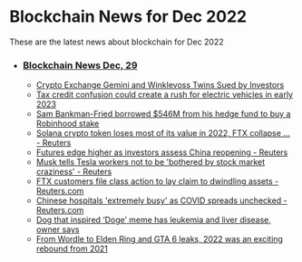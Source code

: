 # Blockchain News for Dec 2022
These are the latest news about blockchain for Dec 2022
- ### [Blockchain News Dec, 29](./29)
    - [Crypto Exchange Gemini and Winklevoss Twins Sued by Investors](https://gizmodo.com/crypto-gemini-winklevoss-sued-investors-earn-ftx-1849933794) 
    - [Tax credit confusion could create a rush for electric vehicles in early 2023](https://www.cnn.com/2022/12/28/business/ev-tax-credit/index.html) 
    - [Sam Bankman-Fried borrowed $546M from his hedge fund to buy a Robinhood stake](https://www.cnn.com/2022/12/28/business/robinhood-sam-bankman-fried-alameda/index.html) 
    - [Solana crypto token loses most of its value in 2022, FTX collapse ... - Reuters](https://www.reuters.com/technology/solana-crypto-token-loses-most-its-value-2022-ftx-collapse-weighs-2022-12-28/) 
    - [Futures edge higher as investors assess China reopening - Reuters](https://www.reuters.com/markets/us/futures-edge-higher-investors-assess-china-reopening-2022-12-28/) 
    - [Musk tells Tesla workers not to be 'bothered by stock market craziness' - Reuters](https://www.reuters.com/business/autos-transportation/musk-tells-tesla-workers-not-be-bothered-by-stock-market-craziness-2022-12-28/) 
    - [FTX customers file class action to lay claim to dwindling assets - Reuters.com](https://www.reuters.com/legal/ftx-customers-file-class-action-lay-claim-dwindling-assets-2022-12-28/) 
    - [Chinese hospitals 'extremely busy' as COVID spreads unchecked - Reuters.com](https://www.reuters.com/world/china/chinese-hospitals-extremely-busy-covid-spreads-unchecked-2022-12-28/) 
    - [Dog that inspired ‘Doge’ meme has leukemia and liver disease, owner says](https://www.theguardian.com/lifeandstyle/2022/dec/28/dog-doge-meme-kabosu-leukemia-liver-disease) 
    - [From Wordle to Elden Ring and GTA 6 leaks, 2022 was an exciting rebound from 2021](https://www.theguardian.com/games/2022/dec/28/pushing-buttons-2022-games-wordle-gta-6) 
